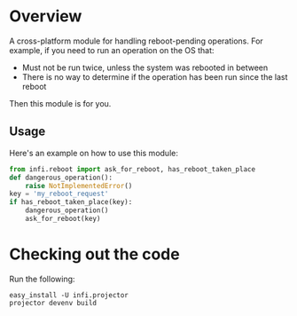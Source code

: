 Overview
========

A cross-platform module for handling reboot-pending operations.
For example, if you need to run an operation on the OS that:
+ Must not be run twice, unless the system was rebooted in between
+ There is no way to determine if the operation has been run since the last reboot

Then this module is for you.

Usage
-----

Here's an example on how to use this module:

```python
from infi.reboot import ask_for_reboot, has_reboot_taken_place
def dangerous_operation():
    raise NotImplementedError()
key = 'my_reboot_request'
if has_reboot_taken_place(key):
    dangerous_operation()
    ask_for_reboot(key)
```

Checking out the code
=====================

Run the following:

    easy_install -U infi.projector
    projector devenv build

